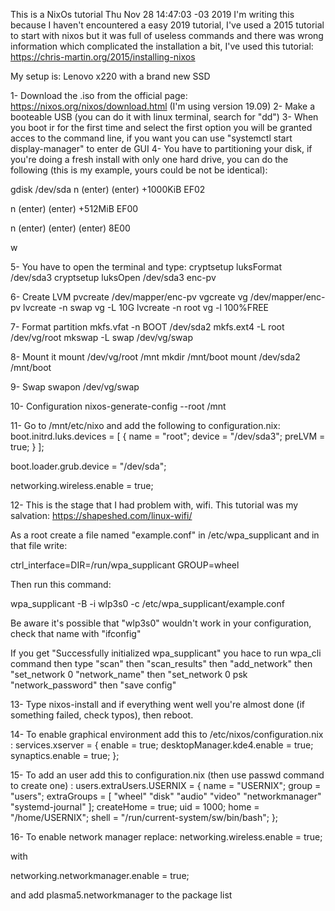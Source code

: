 This is a NixOs tutorial
Thu Nov 28 14:47:03 -03 2019
I'm writing this because I haven't encountered a easy 2019 tutorial, I've used a 2015 tutorial to start with nixos but it was full of useless commands and there was wrong information which complicated the installation a bit, I've used this tutorial:
https://chris-martin.org/2015/installing-nixos


My setup is:
Lenovo x220 with a brand new SSD

1- Download the .iso from the official page: https://nixos.org/nixos/download.html (I'm using version 19.09)
2- Make a booteable USB (you can do it with linux terminal, search for "dd")
3- When you boot ir for the first time and select the first option you will be granted acces to the command line, if you want you can use "systemctl start display-manager" to enter de GUI
4- You have to partitioning your disk, if you're doing a fresh install with only one hard drive, you can do the following (this is my example, yours could be not be identical):

gdisk /dev/sda
n
(enter)
(enter)
+1000KiB
EF02

n
(enter)
(enter)
+512MiB
EF00

n
(enter)
(enter)
(enter)
8E00

w


5- You have to open the terminal and type:
cryptsetup luksFormat /dev/sda3
cryptsetup luksOpen /dev/sda3 enc-pv

6- Create LVM
pvcreate /dev/mapper/enc-pv
vgcreate vg /dev/mapper/enc-pv
lvcreate -n swap vg -L 10G
lvcreate -n root vg -l 100%FREE

7- Format partition
mkfs.vfat -n BOOT /dev/sda2
mkfs.ext4 -L root /dev/vg/root
mkswap -L swap /dev/vg/swap

8- Mount it
mount /dev/vg/root /mnt
mkdir /mnt/boot
mount /dev/sda2 /mnt/boot

9- Swap
swapon /dev/vg/swap

10- Configuration
nixos-generate-config --root /mnt

11- Go to /mnt/etc/nixo and add the following to configuration.nix:
boot.initrd.luks.devices = [
  {
    name = "root";
    device = "/dev/sda3";
    preLVM = true;
  }
];

boot.loader.grub.device = "/dev/sda";

networking.wireless.enable = true;


12- This is the stage that I had problem with, wifi. This tutorial was my salvation:
https://shapeshed.com/linux-wifi/

As a root create a file named "example.conf" in /etc/wpa_supplicant and in that file write:

ctrl_interface=DIR=/run/wpa_supplicant GROUP=wheel

Then run this command:

wpa_supplicant -B -i wlp3s0 -c /etc/wpa_supplicant/example.conf

Be aware it's possible that "wlp3s0" wouldn't work in your configuration, check that name with "ifconfig"

If you get "Successfully initialized wpa_supplicant"  you hace to run wpa_cli command then type "scan" then "scan_results" then "add_network" then "set_network 0 "network_name" then "set_network 0 psk "network_password" then "save config"


13- Type nixos-install and if everything went well you're almost done (if something failed, check typos), then reboot.

14- To enable graphical environment add this to /etc/nixos/configuration.nix :
services.xserver = {
  enable = true;
  desktopManager.kde4.enable = true;
  synaptics.enable = true;
};

15- To add an user add this to configuration.nix (then use passwd command to create one) :
users.extraUsers.USERNIX = {
  name = "USERNIX";
  group = "users";
  extraGroups = [
    "wheel" "disk" "audio" "video"
    "networkmanager" "systemd-journal"
  ];
  createHome = true;
  uid = 1000;
  home = "/home/USERNIX";
  shell = "/run/current-system/sw/bin/bash";
};


16- To enable network manager replace:
networking.wireless.enable = true;

with

networking.networkmanager.enable = true;


and add plasma5.networkmanager to the package list

